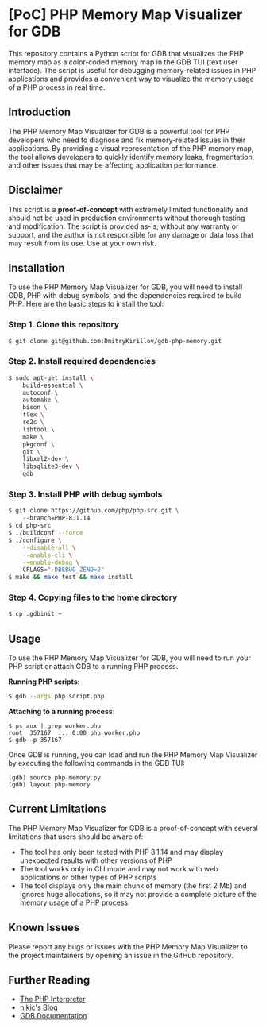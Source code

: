 # [PoC] PHP Memory Map Visualizer for GDB

This repository contains a Python script for GDB that visualizes the PHP memory map as a color-coded memory map in the GDB TUI (text user interface). The script is useful for debugging memory-related issues in PHP applications and provides a convenient way to visualize the memory usage of a PHP process in real time.

## Introduction

The PHP Memory Map Visualizer for GDB is a powerful tool for PHP developers who need to diagnose and fix memory-related issues in their applications. By providing a visual representation of the PHP memory map, the tool allows developers to quickly identify memory leaks, fragmentation, and other issues that may be affecting application performance.

## Disclaimer

This script is a **proof-of-concept** with extremely limited functionality and should not be used in production environments without thorough testing and modification. The script is provided as-is, without any warranty or support, and the author is not responsible for any damage or data loss that may result from its use. Use at your own risk.

## Installation

To use the PHP Memory Map Visualizer for GDB, you will need to install GDB, PHP with debug symbols, and the dependencies required to build PHP. Here are the basic steps to install the tool:

### Step 1. Clone this repository

``` bash
$ git clone git@github.com:DmitryKirillov/gdb-php-memory.git
```

### Step 2. Install required dependencies

``` bash
$ sudo apt-get install \
    build-essential \
    autoconf \
    automake \
    bison \
    flex \
    re2c \
    libtool \
    make \
    pkgconf \
    git \
    libxml2-dev \
    libsqlite3-dev \
    gdb
```

### Step 3. Install PHP with debug symbols

``` bash
$ git clone https://github.com/php/php-src.git \ 
    --branch=PHP-8.1.14
$ cd php-src
$ ./buildconf --force
$ ./configure \
    --disable-all \
    --enable-cli \
    --enable-debug \
    CFLAGS="-DDEBUG_ZEND=2"
$ make && make test && make install
```

### Step 4. Copying files to the home directory

``` bash
$ cp .gdbinit ~
```

## Usage

To use the PHP Memory Map Visualizer for GDB, you will need to run your PHP script or attach GDB to a running PHP process.

**Running PHP scripts:**

``` bash
$ gdb --args php script.php
```

**Attaching to a running process:**

```
$ ps aux | grep worker.php
root  357167  ... 0:00 php worker.php
$ gdb –p 357167
```

Once GDB is running, you can load and run the PHP Memory Map Visualizer by executing the following commands in the GDB TUI:

``` gdb
(gdb) source php-memory.py
(gdb) layout php-memory
```

## Current Limitations

The PHP Memory Map Visualizer for GDB is a proof-of-concept with several limitations that users should be aware of:

- The tool has only been tested with PHP 8.1.14 and may display unexpected results with other versions of PHP
- The tool works only in CLI mode and may not work with web applications or other types of PHP scripts
- The tool displays only the main chunk of memory (the first 2 Mb) and ignores huge allocations, so it may not provide a complete picture of the memory usage of a PHP process

## Known Issues

Please report any bugs or issues with the PHP Memory Map Visualizer to the project maintainers by opening an issue in the GitHub repository.

## Further Reading

- [The PHP Interpreter](https://github.com/php/php-src)
- [nikic's Blog](https://www.npopov.com/)
- [GDB Documentation](https://sourceware.org/gdb/onlinedocs/gdb/index.html)
